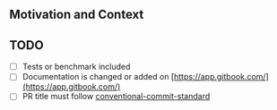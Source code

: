 <!--
Thank you for your pull request. Please provide a description above and review
the requirements below.

Contributors guide: https://github.com/wundergraph/cloud/blob/main/CONTRIBUTING.md
Squashed commit must follow https://www.conventionalcommits.org/en/v1.0.0/ so we can generate the changelog.
-->

## Motivation and Context

<!--
Why is this change required? What problem does it solve? Which issues are linked?
Please try to describe in detail the impact of this change. Add screenshots if it helps.
-->

## TODO

- [ ] Tests or benchmark included
- [ ] Documentation is changed or added on [https://app.gitbook.com/](https://app.gitbook.com/)
- [ ] PR title must follow [conventional-commit-standard](https://github.com/wundergraph/wundergraph/blob/main/CONTRIBUTING.md#conventional-commit-standard)

